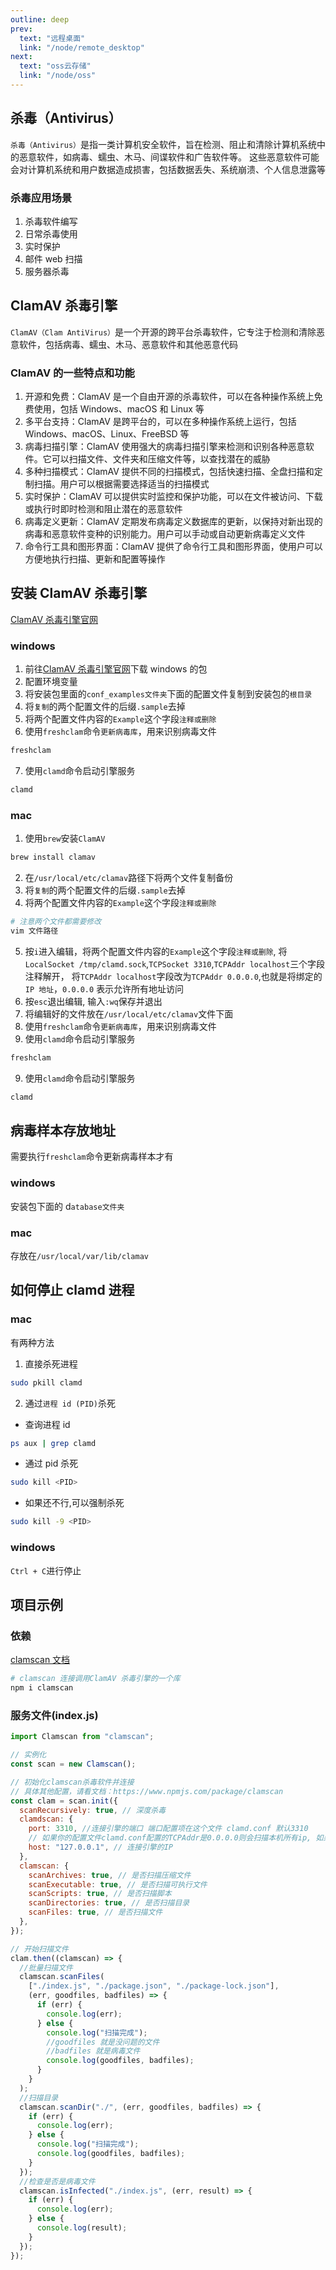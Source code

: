 ```yaml
---
outline: deep
prev:
  text: "远程桌面"
  link: "/node/remote_desktop"
next:
  text: "oss云存储"
  link: "/node/oss"
---
```


## 杀毒（Antivirus）

`杀毒（Antivirus）`是指一类计算机安全软件，旨在检测、阻止和清除计算机系统中的恶意软件，如病毒、蠕虫、木马、间谍软件和广告软件等。
这些恶意软件可能会对计算机系统和用户数据造成损害，包括数据丢失、系统崩溃、个人信息泄露等

### 杀毒应用场景

1. 杀毒软件编写
2. 日常杀毒使用
3. 实时保护
4. 邮件 web 扫描
5. 服务器杀毒

## ClamAV 杀毒引擎

`ClamAV（Clam AntiVirus）`是一个开源的跨平台杀毒软件，它专注于检测和清除恶意软件，包括病毒、蠕虫、木马、恶意软件和其他恶意代码

### ClamAV 的一些特点和功能

1. 开源和免费：ClamAV 是一个自由开源的杀毒软件，可以在各种操作系统上免费使用，包括 Windows、macOS 和 Linux 等
2. 多平台支持：ClamAV 是跨平台的，可以在多种操作系统上运行，包括 Windows、macOS、Linux、FreeBSD 等
3. 病毒扫描引擎：ClamAV 使用强大的病毒扫描引擎来检测和识别各种恶意软件。它可以扫描文件、文件夹和压缩文件等，以查找潜在的威胁
4. 多种扫描模式：ClamAV 提供不同的扫描模式，包括快速扫描、全盘扫描和定制扫描。用户可以根据需要选择适当的扫描模式
5. 实时保护：ClamAV 可以提供实时监控和保护功能，可以在文件被访问、下载或执行时即时检测和阻止潜在的恶意软件
6. 病毒定义更新：ClamAV 定期发布病毒定义数据库的更新，以保持对新出现的病毒和恶意软件变种的识别能力。用户可以手动或自动更新病毒定义文件
7. 命令行工具和图形界面：ClamAV 提供了命令行工具和图形界面，使用户可以方便地执行扫描、更新和配置等操作

## 安装 ClamAV 杀毒引擎

[ClamAV 杀毒引擎官网](https://www.clamav.net/)

### windows

1. 前往[ClamAV 杀毒引擎官网](https://www.clamav.net/)下载 windows 的包
2. 配置环境变量
3. 将安装包里面的`conf_examples文件夹`下面的配置文件复制到安装包的`根目录`
4. 将`复制`的两个配置文件的后缀`.sample`去掉
5. 将两个配置文件内容的`Example`这个字段`注释或删除`
6. 使用`freshclam`命令`更新病毒库`，用来识别病毒文件

```sh
freshclam
```

7. 使用`clamd`命令启动引擎服务

```sh
clamd
```

### mac

1. 使用`brew`安装`ClamAV`

```sh
brew install clamav
```

2. 在`/usr/local/etc/clamav`路径下将两个文件复制备份
3. 将`复制`的两个配置文件的后缀`.sample`去掉
4. 将两个配置文件内容的`Example`这个字段`注释或删除`

```sh
# 注意两个文件都需要修改
vim 文件路径
```

5. 按`i`进入编辑，将两个配置文件内容的`Example`这个字段`注释或删除`,
   将`LocalSocket /tmp/clamd.sock`,`TCPSocket 3310`,`TCPAddr localhost`三个字段注释解开，
   将`TCPAddr localhost`字段改为`TCPAddr 0.0.0.0`,也就是将绑定的 `IP 地址`，`0.0.0.0` 表示允许所有地址访问
6. 按`esc`退出编辑, 输入`:wq`保存并退出
7. 将编辑好的文件放在`/usr/local/etc/clamav`文件下面
8. 使用`freshclam`命令`更新病毒库`，用来识别病毒文件
9. 使用`clamd`命令启动引擎服务

```sh
freshclam
```

9. 使用`clamd`命令启动引擎服务

```sh
clamd
```

## 病毒样本存放地址

需要执行`freshclam`命令更新病毒样本才有

### windows

安装包下面的 d`atabase文件夹`

### mac

存放在`/usr/local/var/lib/clamav`

## 如何停止 clamd 进程

### mac

有两种方法

1. 直接杀死进程

```sh
sudo pkill clamd
```

2. 通过`进程 id (PID)`杀死

- 查询进程 id

```sh
ps aux | grep clamd

```

- 通过 pid 杀死

```sh
sudo kill <PID>
```

- 如果还不行,可以强制杀死

```sh
sudo kill -9 <PID>
```

### windows

`Ctrl + C`进行停止

## 项目示例

### 依赖

[clamscan 文档](https://www.npmjs.com/package/clamscan)

```sh
# clamscan 连接调用ClamAV 杀毒引擎的一个库
npm i clamscan
```

### 服务文件(index.js)

```js
import Clamscan from "clamscan";

// 实例化
const scan = new Clamscan();

// 初始化clamscan杀毒软件并连接
// 具体其他配置，请看文档：https://www.npmjs.com/package/clamscan
const clam = scan.init({
  scanRecursively: true, // 深度杀毒
  clamdscan: {
    port: 3310, //连接引擎的端口 端口配置项在这个文件 clamd.conf 默认3310
    // 如果你的配置文件clamd.conf配置的TCPAddr是0.0.0.0则会扫描本机所有ip, 如果配置的是localhost,则是localhost
    host: "127.0.0.1", // 连接引擎的IP
  },
  clamscan: {
    scanArchives: true, // 是否扫描压缩文件
    scanExecutable: true, // 是否扫描可执行文件
    scanScripts: true, // 是否扫描脚本
    scanDirectories: true, // 是否扫描目录
    scanFiles: true, // 是否扫描文件
  },
});

// 开始扫描文件
clam.then((clamscan) => {
  //批量扫描文件
  clamscan.scanFiles(
    ["./index.js", "./package.json", "./package-lock.json"],
    (err, goodfiles, badfiles) => {
      if (err) {
        console.log(err);
      } else {
        console.log("扫描完成");
        //goodfiles 就是没问题的文件
        //badfiles 就是病毒文件
        console.log(goodfiles, badfiles);
      }
    }
  );
  //扫描目录
  clamscan.scanDir("./", (err, goodfiles, badfiles) => {
    if (err) {
      console.log(err);
    } else {
      console.log("扫描完成");
      console.log(goodfiles, badfiles);
    }
  });
  //检查是否是病毒文件
  clamscan.isInfected("./index.js", (err, result) => {
    if (err) {
      console.log(err);
    } else {
      console.log(result);
    }
  });
});
```
